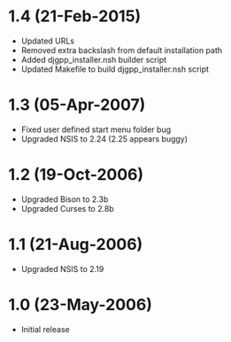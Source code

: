 # 1.4 (21-Feb-2015)

  * Updated URLs
  * Removed extra backslash from default installation path
  * Added djgpp_installer.nsh builder script
  * Updated Makefile to build djgpp_installer.nsh script

# 1.3 (05-Apr-2007)

  * Fixed user defined start menu folder bug
  * Upgraded NSIS to 2.24 (2.25 appears buggy)

# 1.2 (19-Oct-2006)

  * Upgraded Bison to 2.3b
  * Upgraded Curses to 2.8b

# 1.1 (21-Aug-2006)

  * Upgraded NSIS to 2.19

# 1.0 (23-May-2006)

  * Initial release
